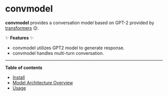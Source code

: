 # convmodel

**convmodel** provides a conversation model based on GPT-2 provided by [transformers](https://github.com/huggingface/transformers) :wink:.

:sparkles: **Features** :sparkles:
* convmodel utilizes GPT2 model to generate response.
* convmodel handles multi-turn conversation.

<hr>

**Table of contents**

* [Install](./install.md)
* [Model Architecture Overview](./model_architecture_overview.md)
* [Usage](./usage.md)

